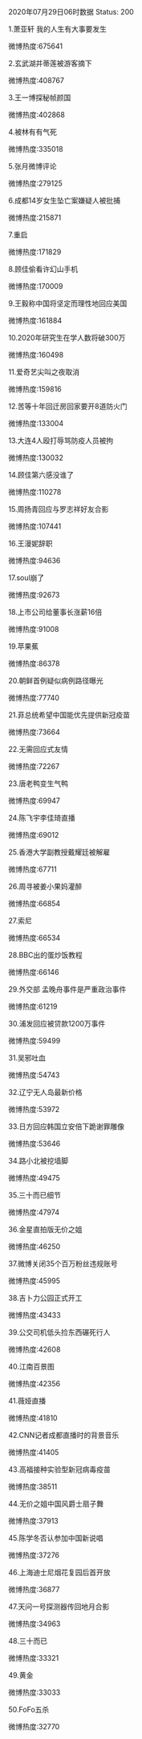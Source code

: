 2020年07月29日06时数据
Status: 200

1.萧亚轩 我的人生有大事要发生

微博热度:675641

2.玄武湖并蒂莲被游客摘下

微博热度:408767

3.王一博探秘帧颜国

微博热度:402868

4.被林有有气死

微博热度:335018

5.张月微博评论

微博热度:279125

6.成都14岁女生坠亡案嫌疑人被批捕

微博热度:215871

7.重启

微博热度:171829

8.顾佳偷看许幻山手机

微博热度:170009

9.王毅称中国将坚定而理性地回应美国

微博热度:161884

10.2020年研究生在学人数将破300万

微博热度:160498

11.爱奇艺尖叫之夜取消

微博热度:159816

12.苦等十年回迁房回家要开8道防火门

微博热度:133004

13.大连4人殴打辱骂防疫人员被拘

微博热度:130032

14.顾佳第六感没谁了

微博热度:110278

15.周扬青回应与罗志祥好友合影

微博热度:107441

16.王漫妮辞职

微博热度:94636

17.soul崩了

微博热度:92673

18.上市公司给董事长涨薪16倍

微博热度:91008

19.苹果蕉

微博热度:86378

20.朝鲜首例疑似病例路径曝光

微博热度:77740

21.菲总统希望中国能优先提供新冠疫苗

微博热度:73664

22.无需回应式友情

微博热度:72267

23.唐老鸭变生气鸭

微博热度:69947

24.陈飞宇李佳琦直播

微博热度:69012

25.香港大学副教授戴耀廷被解雇

微博热度:67711

26.周寻被姜小果妈灌醉

微博热度:66854

27.索尼

微博热度:66534

28.BBC出的蛋炒饭教程

微博热度:66146

29.外交部 孟晚舟事件是严重政治事件

微博热度:61219

30.浦发回应被贷款1200万事件

微博热度:59499

31.吴邪吐血

微博热度:54743

32.辽宁无人岛最新价格

微博热度:53972

33.日方回应韩国立安倍下跪谢罪雕像

微博热度:53646

34.路小北被挖墙脚

微博热度:49475

35.三十而已细节

微博热度:47974

36.金星直拍版无价之姐

微博热度:46250

37.微博关闭35个百万粉丝违规账号

微博热度:45995

38.吉卜力公园正式开工

微博热度:43433

39.公交司机低头捡东西碾死行人

微博热度:42608

40.江南百景图

微博热度:42356

41.薇娅直播

微博热度:41810

42.CNN记者成都直播时的背景音乐

微博热度:41405

43.高福接种实验型新冠病毒疫苗

微博热度:38511

44.无价之姐中国风爵士扇子舞

微博热度:37913

45.陈学冬否认参加中国新说唱

微博热度:37276

46.上海迪士尼烟花复园后首开放

微博热度:36877

47.天问一号探测器传回地月合影

微博热度:34963

48.三十而已

微博热度:33321

49.黄金

微博热度:33033

50.FoFo五杀

微博热度:32770

